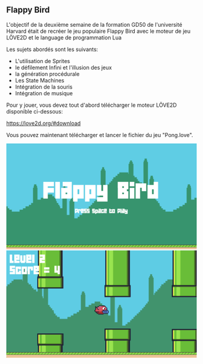 ## Flappy Bird

L'objectif de la deuxième semaine de la formation GD50 de l'université Harvard était de recréer le jeu populaire Flappy Bird avec le moteur de jeu LÖVE2D et le language de programmation Lua

Les sujets abordés sont les suivants:

- L'utilisation de Sprites
- le défilement Infini et l'illusion des jeux
- la génération procédurale
- Les State Machines
- Intégration de la souris
- Intégration de musique

Pour y jouer, vous devez tout d'abord télécharger le moteur LÖVE2D disponible ci-dessous:

https://love2d.org/#download

Vous pouvez maintenant télécharger et lancer le fichier du jeu "Pong.love".

<img src="FB_Screenshot_1.png">
<img src="FB_Screenshot_2.png">
